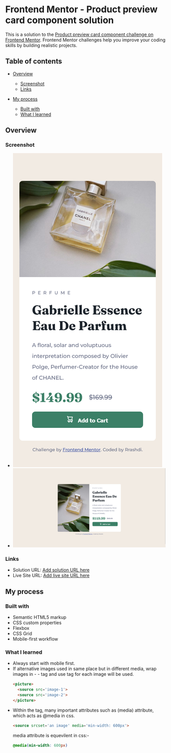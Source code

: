# Frontend Mentor - Product preview card component solution

This is a solution to the [Product preview card component challenge on Frontend Mentor](https://www.frontendmentor.io/challenges/product-preview-card-component-GO7UmttRfa). Frontend Mentor challenges help you improve your coding skills by building realistic projects. 

## Table of contents

- [Overview](#overview)
  
  - [Screenshot](#screenshot)
  - [Links](#links)
- [My process](#my-process)
  - [Built with](#built-with)
  - [What I learned](#what-i-learned)


## Overview

### Screenshot

- ![Mobile preview](./images/Screenshot-Mobile.png)
- ![Desktop preview](./images/Screenshot-Desktop.png)

### Links

- Solution URL: [Add solution URL here](https://your-solution-url.com)
- Live Site URL: [Add live site URL here](https://your-live-site-url.com)

## My process

### Built with

- Semantic HTML5 markup
- CSS custom properties
- Flexbox
- CSS Grid
- Mobile-first workflow


### What I learned

- Always start with mobile first.
- If alternative images used in same place but in different media, wrap images in - <picture></picture> - tag and
  use <source> tag for each image will be used.
  ```html
  <picture>
    <source src='image-1'>
    <source src='image-2'>
  </picture>
  ```
- Within the <source> tag, many important attributes such as (media) attribute, which acts as @media in css.
  ```html
  <source srcset='an image' media='min-width: 600px'>
  ```
  media attribute is equevilent in css:-
  ```CSS
  @media(min-width: 600px)
  ```
